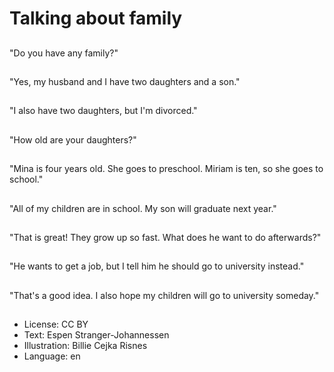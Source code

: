 # Talking about family

##
"Do you have any family?"

##
"Yes, my husband and I have two daughters and a son."

##
"I also have two daughters, but I'm divorced."

##
"How old are your daughters?"

##
"Mina is four years old. She goes to preschool. Miriam is ten, so she goes to school."

##
"All of my children are in school. My son will graduate next year."

##
"That is great! They grow up so fast. What does he want to do afterwards?"

##
"He wants to get a job, but I tell him he should go to university instead."

##
"That's a good idea. I also hope my children will go to university someday."

##
* License: CC BY
* Text: Espen Stranger-Johannessen
* Illustration: Billie Cejka Risnes
* Language: en
